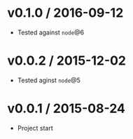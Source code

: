 v0.1.0 / 2016-09-12
==================

  * Tested against `node`@6

v0.0.2 / 2015-12-02
==================

  * Tested aginst `node`@5

v0.0.1 / 2015-08-24
==================

  * Project start
